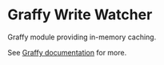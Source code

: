 # Graffy Write Watcher

Graffy module providing in-memory caching.

See [Graffy documentation](https://graffy.org) for more.
